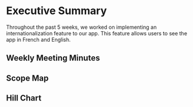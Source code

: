 # Executive Summary
Throughout the past 5 weeks, we worked on implementing an internationalization feature to our app. This feature allows users to see the app in French and English.

## Weekly Meeting Minutes

## Scope Map

## Hill Chart